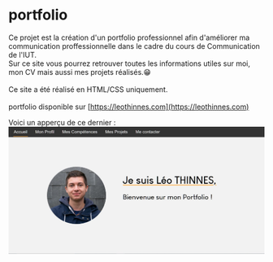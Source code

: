 # portfolio

Ce projet est la création d'un portfolio professionnel afin d'améliorer ma communication proffessionnelle dans le cadre du cours de Communication de l'IUT. </br>
Sur ce site vous pourrez retrouver toutes les informations utiles sur moi, mon CV mais aussi mes projets réalisés.😁
</br></br>
Ce site a été réalisé en HTML/CSS uniquement.</br></br>
portfolio disponible sur [https://leothinnes.com](https://leothinnes.com)

Voici un apperçu de ce dernier :
![](imgPortfolio.JPG)

